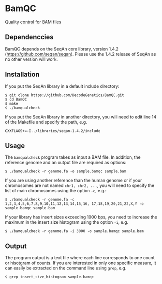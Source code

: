 # BamQC
Quality control for BAM files


## Dependenccies

BamQC depends on the SeqAn core library, version 1.4.2 (https://github.com/seqan/seqan).
Please use the 1.4.2 release of SeqAn as no other version will work.

## Installation

If you put the SeqAn library in a default include directory:

    $ git clone https://github.com/DecodeGenetics/BamQC.git
    $ cd BamQC
    $ make
    $ ./bamqualcheck

If you put the SeqAn library in another directory, you will need to edit line 14 of the Makefile and specify the path, e.g.

    CXXFLAGS+=-I../libraries/seqan-1.4.2/include

## Usage

The ``bamqualcheck`` program takes as input a BAM file. In addition, the reference genome and an output file are required as options:

    $ ./bamqualcheck -r genome.fa -o sample.bamqc sample.bam

If you are using another reference than the human genome or if your chromosomes are not named ``chr1, chr2, ...``, you will need to specify the list of main chromosomes using the option ``-c``, e.g.:

    $ ./bamqualcheck -r genome.fa -c 1,2,3,4,5,6,7,8,9,10,11,12,13,14,15,16, 17,18,19,20,21,22,X,Y -o sample.bamqc sample.bam

If your library has insert sizes exceeding 1000 bps, you need to increase the maximum in the insert size histogram using the option ``-i``, e.g.

    $ ./bamqualcheck -r genome.fa -i 3000 -o sample.bamqc sample.bam

## Output

The program output is a text file where each line corresponds to one count or hisotgram of counts.
If you are interested in only one specific measure, it can easily be extracted on the command line using ``grep``, e.g.

    $ grep insert_size_histogram sample.bamqc
